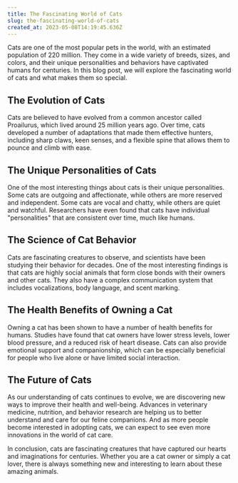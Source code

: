 ```yaml
---
title: The Fascinating World of Cats
slug: the-fascinating-world-of-cats
created_at: 2023-05-08T14:19:45.636Z
---
```


Cats are one of the most popular pets in the world, with an estimated population of 220 million. They come in a wide variety of breeds, sizes, and colors, and their unique personalities and behaviors have captivated humans for centuries. In this blog post, we will explore the fascinating world of cats and what makes them so special.

## The Evolution of Cats

Cats are believed to have evolved from a common ancestor called Proailurus, which lived around 25 million years ago. Over time, cats developed a number of adaptations that made them effective hunters, including sharp claws, keen senses, and a flexible spine that allows them to pounce and climb with ease.

## The Unique Personalities of Cats

One of the most interesting things about cats is their unique personalities. Some cats are outgoing and affectionate, while others are more reserved and independent. Some cats are vocal and chatty, while others are quiet and watchful. Researchers have even found that cats have individual "personalities" that are consistent over time, much like humans.

## The Science of Cat Behavior

Cats are fascinating creatures to observe, and scientists have been studying their behavior for decades. One of the most interesting findings is that cats are highly social animals that form close bonds with their owners and other cats. They also have a complex communication system that includes vocalizations, body language, and scent marking.

## The Health Benefits of Owning a Cat

Owning a cat has been shown to have a number of health benefits for humans. Studies have found that cat owners have lower stress levels, lower blood pressure, and a reduced risk of heart disease. Cats can also provide emotional support and companionship, which can be especially beneficial for people who live alone or have limited social interaction.

## The Future of Cats

As our understanding of cats continues to evolve, we are discovering new ways to improve their health and well-being. Advances in veterinary medicine, nutrition, and behavior research are helping us to better understand and care for our feline companions. And as more people become interested in adopting cats, we can expect to see even more innovations in the world of cat care.

In conclusion, cats are fascinating creatures that have captured our hearts and imaginations for centuries. Whether you are a cat owner or simply a cat lover, there is always something new and interesting to learn about these amazing animals.

